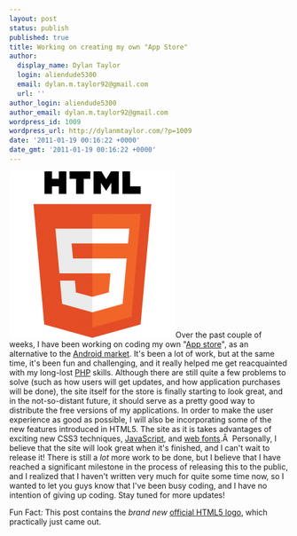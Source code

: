 ```yaml
---
layout: post
status: publish
published: true
title: Working on creating my own "App Store"
author:
  display_name: Dylan Taylor
  login: aliendude5300
  email: dylan.m.taylor92@gmail.com
  url: ''
author_login: aliendude5300
author_email: dylan.m.taylor92@gmail.com
wordpress_id: 1009
wordpress_url: http://dylanmtaylor.com/?p=1009
date: '2011-01-19 00:16:22 +0000'
date_gmt: '2011-01-19 00:16:22 +0000'
---
```

<p><a rel="attachment wp-att-1015" href="http://dylanmtaylor.com/2011/01/19/working-on-making-my-own-app-store/html5_logo_512/"><img class="alignleft size-medium wp-image-1015" title="HTML5 Logo" src="/images/blog/2011/01/HTML5_Logo_512-300x300.png" alt="" width="300" height="300" /></a>Over the past couple of weeks, I have been working on coding my own "<a class="zem_slink" title="App Store" rel="wikipedia" href="http://en.wikipedia.org/wiki/App_Store">App store</a>", as an alternative to the <a class="zem_slink" title="Android Market" rel="homepage" href="http://www.android.com/market/">Android market</a>. It's been a lot of work, but at the same time, it's been fun and challenging, and it really helped me get reacquainted with my long-lost <a class="zem_slink" title="PHP" rel="homepage" href="http://www.php.net/">PHP</a> skills. Although there are still quite a few problems to solve (such as how users will get updates, and how application purchases will be done), the site itself for the store is finally starting to look great, and in the not-so-distant future, it should serve as a pretty good way to distribute the free versions of my applications. In order to make the user experience as good as possible, I will also be  incorporating some of the new features introduced in HTML5. The site as it is takes advantages of exciting new CSS3 techniques, <a class="zem_slink" title="JavaScript" rel="wikipedia" href="http://en.wikipedia.org/wiki/JavaScript">JavaScript</a>, and <a class="zem_slink" title="Web typography" rel="wikipedia" href="http://en.wikipedia.org/wiki/Web_typography">web fonts</a>.Â  Personally, I believe that the site will look great when it's finished, and I can't wait to release it! There is still a <em>lot</em> more work to be done, but I believe that I have reached a significant milestone in the process of releasing this to the public, and I realized that I haven't written very much for quite some time now, so I wanted to let you guys know that I've been busy coding, and I have no intention of giving up coding. Stay tuned for more updates!</p>
<p>Fun Fact<em>:</em> This post contains the <em>brand new</em> <a href="http://www.w3.org/html/logo/">official HTML5 logo</a>, which practically just came out.</p>
<div class="zemanta-pixie" style="margin-top: 10px; height: 15px;"><img class="zemanta-pixie-img" style="border: medium none; float: right;" src="/images/blog/2011/06/pixy8.gif" alt="" /></div>
